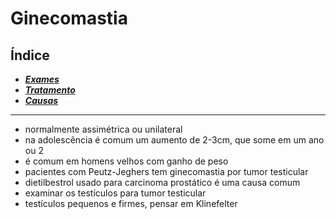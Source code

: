 # **Ginecomastia**

## Índice

- [***Exames***](exames.md)
- [***Tratamento***](tratamento.md)
- [***Causas***](causas.md)

---


- normalmente assimétrica ou unilateral  
- na adolescência é comum um aumento de 2-3cm, que some em um ano ou 2  
- é comum em homens velhos com ganho de peso  
- pacientes com Peutz-Jeghers tem ginecomastia por tumor testicular  
- dietilbestrol usado para carcinoma prostático é uma causa comum  
- examinar os testículos para tumor testicular  
- testículos pequenos e firmes, pensar em Klinefelter

